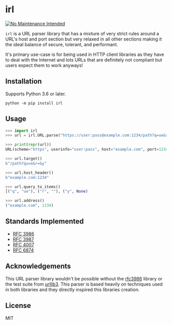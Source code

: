 # irl

[![No Maintenance Intended](http://unmaintained.tech/badge.svg)](http://unmaintained.tech/)

`irl` is a URL parser library that has a mixture of very strict rules around
a URL's host and port section but very relaxed in all other sections making it
the ideal balance of secure, tolerant, and performant.

It's primary use-case is for being used in HTTP client libraries as they have
to deal with the Internet and lots URLs that are definitely not compliant but
users expect them to work anyways!

## Installation

Supports Python 3.6 or later.

`python -m pip install irl`

## Usage

```python
>>> import irl
>>> url = irl.URL.parse("https://user:pass@example.com:1234/path?q=ue&r=&y#frag")

>>> print(repr(url))
URL(scheme="https", userinfo="user:pass", host="example.com", port=1234, path="/path", query="q=ue&r=&y", fragment="frag")

>>> url.target()
b"/path?qu=e&r=&y"

>>> url.host_header()
b"example.com:1234"

>>> url.query_to_items()
[("q", "ue"), ("r", ""), ("y", None)

>>> url.address()
("example.com", 1234)
```

## Standards Implemented

- [RFC 3986](https://tools.ietf.org/html/rfc3986)
- [RFC 3987](https://tools.ietf.org/html/rfc3987)
- [RFC 4007](https://tools.ietf.org/html/rfc4007)
- [RFC 6874](https://tools.ietf.org/html/rfc6874)

## Acknowledgements

This URL parser library wouldn't be possible without the [rfc3986](https://github.com/python-hyper/rfc3986) library
or the test suite from [urllib3](https://github.com/urllib3/urllib3).  This parser is based
heavily on techniques used in both libraries and they directly inspired this libraries creation.

## License

MIT
